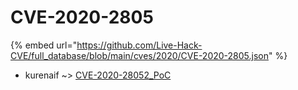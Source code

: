 # CVE-2020-2805
{% embed url="https://github.com/Live-Hack-CVE/full_database/blob/main/cves/2020/CVE-2020-2805.json" %}

* kurenaif ~> [CVE-2020-28052_PoC](https://www.alice-snow.ru/2020/database/cve-2020-2805/cve-2020-28052_poc-kurenaif)